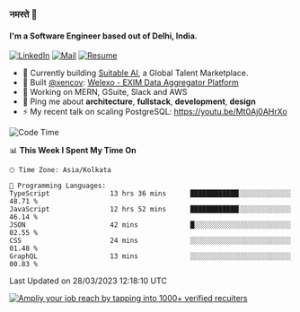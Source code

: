 ### नमस्ते 🙏

#### I'm a Software Engineer based out of Delhi, India.

[![LinkedIn](https://img.shields.io/badge/linkedin-%230077B5.svg)](https://linkedin.com/in/sambhav2612)
[![Mail](https://img.shields.io/badge/gmail-D14836)](mailto:sambhavjain2612@gmail.com)
[![Resume](https://img.shields.io/badge/resume-%23#FFFF00.svg)](https://mega.nz/file/IjA3yaoB#BFfQg1-aKva0piAd_wWs8Hf5dlnYRQ2ZkwtYwNMzBhA)

- 🏢 Currently building [Suitable AI](https://suitable.ai), a Global Talent Marketplace.
- 💅 Built [@xencov](https://github.com/xencov): [Welexo - EXIM Data Aggregator Platform](https://welexo.com)
- 🌱 Working on MERN, GSuite, Slack and AWS
- 💬 Ping me about **architecture**, **fullstack**, **development**, **design**
- ⚡️ My recent talk on scaling PostgreSQL: https://youtu.be/Mt0Aj0AHrXo

<!--START_SECTION:waka-->
![Code Time](http://img.shields.io/badge/Code%20Time-3%2C291%20hrs%2026%20mins-blue)

📊 **This Week I Spent My Time On** 

```text
🕑︎ Time Zone: Asia/Kolkata

💬 Programming Languages: 
TypeScript               13 hrs 36 mins      ████████████░░░░░░░░░░░░░   48.71 % 
JavaScript               12 hrs 52 mins      ████████████░░░░░░░░░░░░░   46.14 % 
JSON                     42 mins             █░░░░░░░░░░░░░░░░░░░░░░░░   02.55 % 
CSS                      24 mins             ░░░░░░░░░░░░░░░░░░░░░░░░░   01.48 % 
GraphQL                  13 mins             ░░░░░░░░░░░░░░░░░░░░░░░░░   00.83 % 
```


 Last Updated on 28/03/2023 12:18:10 UTC
<!--END_SECTION:waka-->

[![Ampliy your job reach by tapping into 1000+ verified recuiters](https://user-images.githubusercontent.com/19583619/212717528-45b497fd-e886-4452-90fe-93829667bd63.png)](https://app.suitable.ai/login)


